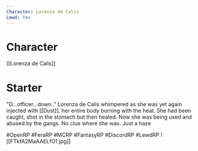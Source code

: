 ```yaml
---
Character: Lorenza de Calis
Lewd: Yes
---
```

# Character
[[Lorenza de Calis]]

# Starter
"O...officer...down.." Lorenza de Calis whimpered as she was yet again injected with [[Dust]], her entire body burning with the heat. She had been caught, shot in the stomach but then healed. Now she was being used and abused by the gangs. No clue where she was. Just a haze  

#OpenRP #FeraRP #MCRP #FantasyRP #DiscordRP #LewdRP 
![[FTkfA2MaAAELfO1.jpg]]